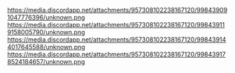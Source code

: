 https://media.discordapp.net/attachments/957308102238167120/998439091047776396/unknown.png
https://media.discordapp.net/attachments/957308102238167120/998439119158005790/unknown.png
https://media.discordapp.net/attachments/957308102238167120/998439144017645588/unknown.png
https://media.discordapp.net/attachments/957308102238167120/998439178524184657/unknown.png
